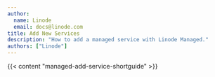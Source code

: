 ```yaml
---
author:
  name: Linode
  email: docs@linode.com
title: Add New Services
description: "How to add a managed service with Linode Managed."
authors: ["Linode"]
---
```


{{< content "managed-add-service-shortguide" >}}